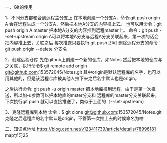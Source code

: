 一、Git的使用

1、不同分支都和合到远程主分支上
在本地创建一个分支A，命令:git push origin A  会在远程生成一个分支A，然后把本地A分支的内容推上去。
也可以用命令：git push origin A:master   把本地A分支的内容推到远程master上。
命令：git push --set-upstream origin A可以将本地A分支与远程A分支关联起来，第一次的话会把内容推上去，关联之后
每次推送只要执行 git push 即可
删除远程分支的命令：  git push origin --delete 分支名

2、创建远程仓库
先在github上创建一个新的仓库，如Notes
然后把本地的仓库与之关联，执行命令$ git remote add origin git@github.com:153572045/Notes.git
其中origin是默认远程库的名字，也可以用其他的，但是该远程仓库被其他人拉下来之后名字默认也是origin。

之后执行命令: git push -u origin master  把本地库推到远程，由于是第一次推送，所以加-u参数可以把本地库的mster分支和
远程库的master分支关联起来，下次执行git push 就可以直接推送了，类似于上面的（--set-upstream） 

3、克隆远程库到本地
命令：$ git clone git@github.com:153572045/Notes.git
克隆之后远程库的名字默认是origin，不管第一次推上去的时候命名为啥


二、知识点地址
https://blog.csdn.net/v123411739/article/details/78996181   map学习25

